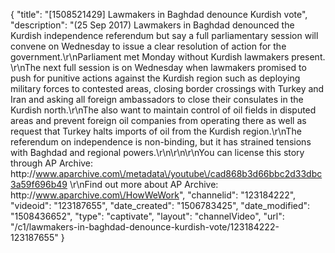 {
    "title": "[1508521429] Lawmakers in Baghdad denounce Kurdish vote",
    "description": "(25 Sep 2017) Lawmakers in Baghdad denounced the Kurdish independence referendum but say a full parliamentary session will convene on Wednesday to issue a clear resolution of action for the government.\r\nParliament met Monday without Kurdish lawmakers present. \r\nThe next full session is on Wednesday when lawmakers promised to push for punitive actions against the Kurdish region such as deploying military forces to contested areas, closing border crossings with Turkey and Iran and asking all foreign ambassadors to close their consulates in the Kurdish north.\r\nThe also want to maintain control of oil fields in disputed areas and prevent foreign oil companies from operating there as well as request that Turkey halts imports of oil from the Kurdish region.\r\nThe referendum on independence is non-binding, but it has strained tensions with Baghdad and regional powers.\r\n\r\n\r\nYou can license this story through AP Archive: http:\/\/www.aparchive.com\/metadata\/youtube\/cad868b3d66bbc2d33dbc3a59f696b49 \r\nFind out more about AP Archive: http:\/\/www.aparchive.com\/HowWeWork",
    "channelid": "123184222",
    "videoid": "123187655",
    "date_created": "1506783425",
    "date_modified": "1508436652",
    "type": "captivate",
    "layout": "channelVideo",
    "url": "\/c1\/lawmakers-in-baghdad-denounce-kurdish-vote\/123184222-123187655"
}